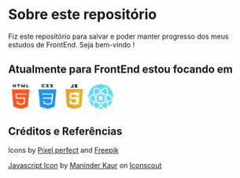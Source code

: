 # Sobre este repositório

<p> 
  Fiz este repositório para salvar e poder manter progresso dos meus estudos de FrontEnd. Seja bem-vindo ! 
</p>


## Atualmente para FrontEnd estou focando em 

 <a href=""><img src="./sources/html5.png" width="10%" /></a>
 <a href=""><img src="./sources/css.png" width="10%" /></a> 
 <a href=""><img src="./sources/javascript.png" width="10%"></a>
 <a href=""><img src="./sources/react.png" width="10%"></a>
 
 
## Créditos e Referências
  <p>
    Icons by <a href="https://www.flaticon.com/authors/pixel-perfect" title="Pixel perfect">Pixel perfect</a> and <a href="https://www.flaticon.com/authors/freepik"         title="Freepik">Freepik</a>
  </p>
  <p>
    <a href="https://iconscout.com/icons/javascript" target="_blank">Javascript Icon</a> by <a href="https://iconscout.com/contributors/maninderkaur">Maninder Kaur</a>       on <a href="https://iconscout.com">Iconscout</a>
   </p>

